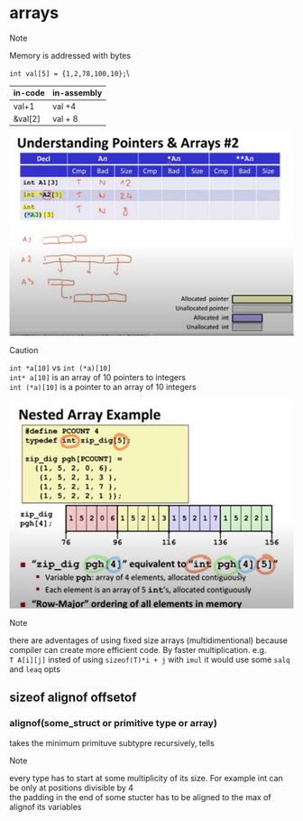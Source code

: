 # arrays 

> [!NOTE]
> Memory is addressed with bytes

`int val[5] = {1,2,78,100,10};`\

| in-code | in-assembly |
| ------- | ----------- |
| val+1   | val +4      |
| &val[2] | val + 8     |


![mysterious-arrays](./imgs/arrays/mysterious-arrays.png)

> [!CAUTION]
> `int *a[10]` vs `int (*a)[10]`\
> `int* a[10]` is an array of 10 pointers to integers\
> `int (*a)[10]` is a pointer to an array of 10 integers

![row-major-ordering](./imgs/arrays/row-major-ordering.png)

> [!NOTE]
> there are adventages of using fixed size arrays (multidimentional) because compiler can create more efficient code. By faster multiplication. e.g.\
> `T A[i][j]` insted of using `sizeof(T)*i + j` with `imul` it would use some `salq` and `leaq` opts


## sizeof alignof offsetof

### alignof(some_struct or primitive type or array)
takes the minimum primituve subtypre recursively, tells 

> [!NOTE]
> every type has to start at some multiplicity of its size. For example int can be only at positions divisible by 4\
> the padding in the end of some stucter has to be aligned to the max of alignof its variables

